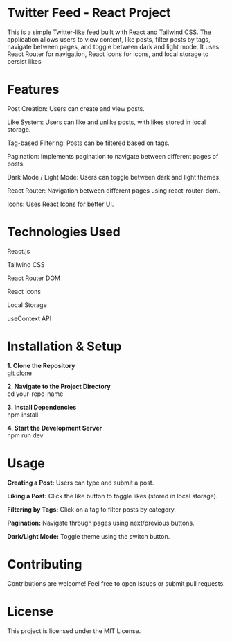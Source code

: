 # Twitter Feed - React Project

This is a simple Twitter-like feed built with React and Tailwind CSS. The application allows users to view content, like posts, filter posts by tags, navigate between pages, and toggle between dark and light mode. It uses React Router for navigation, React Icons for icons, and local storage to persist likes

# Features

Post Creation: Users can create and view posts.

Like System: Users can like and unlike posts, with likes stored in local storage.

Tag-based Filtering: Posts can be filtered based on tags.

Pagination: Implements pagination to navigate between different pages of posts.

Dark Mode / Light Mode: Users can toggle between dark and light themes.

React Router: Navigation between different pages using react-router-dom.

Icons: Uses React Icons for better UI.


# Technologies Used

React.js

Tailwind CSS

React Router DOM

React Icons

Local Storage

useContext API



# Installation & Setup

**1. Clone the Repository**  
[git clone <repository-url>](https://github.com/santhosh-marmeto/twitter-feed-app)

**2. Navigate to the Project Directory**  
cd your-repo-name

**3. Install Dependencies**  
npm install

**4. Start the Development Server**  
npm run dev



# Usage

**Creating a Post:** Users can type and submit a post.

**Liking a Post:** Click the like button to toggle likes (stored in local storage).

**Filtering by Tags:** Click on a tag to filter posts by category.

**Pagination:** Navigate through pages using next/previous buttons.

**Dark/Light Mode:** Toggle theme using the switch button.


# Contributing

Contributions are welcome! Feel free to open issues or submit pull requests.

# License

This project is licensed under the MIT License.
